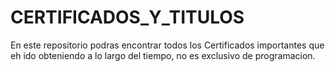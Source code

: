 # CERTIFICADOS_Y_TITULOS

En este repositorio podras encontrar todos los Certificados importantes que eh ido obteniendo a lo largo del tiempo, no es exclusivo de programacion.
